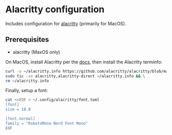 # Alacritty configuration

Includes configuration for [alacritty][alacritty] (primarily for MacOS).

## Prerequisites

- alacritty (MaxOS only)

On MacOS, install Alacritty per the [docs][alacritty-install], then install the
Alacritty terminfo:

```bash
curl -o ~/alacritty.info https://github.com/alacritty/alacritty/blob/master/extra/alacritty.info && \
sudo tic -xe alacritty,alacritty-direct ~/alacritty.info && \
rm ~/alacritty.info
```

Finally, setup a font:
```bash
cat <<EOF > ~/.config/alacritty/font.toml
[font]
size = 10.0

[font.normal]
family = "RobotoMono Nerd Font Mono"
EOF
```

[alacritty]: https://alacritty.org/
[alacritty-install]: https://github.com/alacritty/alacritty/blob/master/INSTALL.md#terminfo
